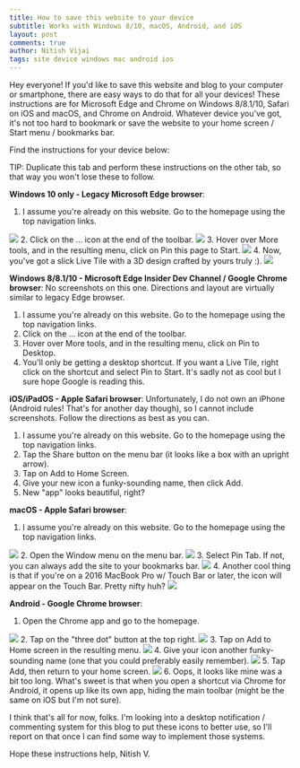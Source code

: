 ```yaml
---
title: How to save this website to your device
subtitle: Works with Windows 8/10, macOS, Android, and iOS
layout: post
comments: true
author: Nitish Vijai
tags: site device windows mac android ios
---
```


Hey everyone! If you'd like to save this website and blog to your computer or smartphone, there are easy ways to do that for all your devices! These instructions are for Microsoft Edge and Chrome on Windows 8/8.1/10, Safari on iOS and macOS, and Chrome on Android. Whatever device you've got, it's not too hard to bookmark or save the website to your home screen / Start menu / bookmarks bar.

Find the instructions for your device below:

TIP: Duplicate this tab and perform these instructions on the other tab, so that way you won't lose these to follow.

<b>Windows 10 only - Legacy Microsoft Edge browser</b>:
1. I assume you're already on this website. Go to the homepage using the top navigation links.
<img src="../../../assets/img/Edge1.png" />
2. Click on the ... icon at the end of the toolbar.
<img src="../../../assets/img/Edge2.png" />
3. Hover over More tools, and in the resulting menu, click on Pin this page to Start.
<img src="../../../assets/img/Edge3.png" />
4. Now, you've got a slick Live Tile with a 3D design crafted by yours truly :).
<img src="../../../assets/img/Edge4.png" />

<b>Windows 8/8.1/10 - Microsoft Edge Insider Dev Channel / Google Chrome browser</b>:
No screenshots on this one. Directions and layout are virtually similar to legacy Edge browser.
1. I assume you're already on this website. Go to the homepage using the top navigation links.
2. Click on the ... icon at the end of the toolbar.
3. Hover over More tools, and in the resulting menu, click on Pin to Desktop.
4. You'll only be getting a desktop shortcut. If you want a Live Tile, right click on the shortcut and select Pin to Start. It's sadly not as cool but I sure hope Google is reading this.

<b>iOS/iPadOS - Apple Safari browser</b>:
Unfortunately, I do not own an iPhone (Android rules! That's for another day though), so I cannot include screenshots. Follow the directions as best as you can.
1. I assume you're already on this website. Go to the homepage using the top navigation links.
2. Tap the Share button on the menu bar (it looks like a box with an upright arrow).
3. Tap on Add to Home Screen.
4. Give your new icon a funky-sounding name, then click Add.
5. New "app" looks beautiful, right?

<b>macOS - Apple Safari browser</b>:
1. I assume you're already on this website. Go to the homepage using the top navigation links.
<img src="../../../assets/img/Safari1.png" />
2. Open the Window menu on the menu bar.
<img src="../../../assets/img/Safari2.png" />
3. Select Pin Tab. If not, you can always add the site to your bookmarks bar.
<img src="../../../assets/img/Safari3.png" />
4. Another cool thing is that if you're on a 2016 MacBook Pro w/ Touch Bar or later, the icon will appear on the Touch Bar. Pretty nifty huh?
<img src="../../../assets/img/Safari4.png" />

<b>Android - Google Chrome browser</b>:
1. Open the Chrome app and go to the homepage.
<img src="../../../assets/img/Android2.png" />
2. Tap on the "three dot" button at the top right.
<img src="../../../assets/img/Android3.png" />
3. Tap on Add to Home screen in the resulting menu.
<img src="../../../assets/img/Android4.png" />
4. Give your icon another funky-sounding name (one that you could preferably easily remember).
<img src="../../../assets/img/Android5.png" />
5. Tap Add, then return to your home screen.
<img src="../../../assets/img/Android6.png" />
6. Oops, it looks like mine was a bit too long. What's sweet is that when you open a shortcut via Chrome for Android, it opens up like its own app, hiding the main toolbar (might be the same on iOS but I'm not sure).

I think that's all for now, folks. I'm looking into a desktop notification / commenting system for this blog to put these icons to better use, so I'll report on that once I can find some way to implement those systems.

Hope these instructions help,
Nitish V.
